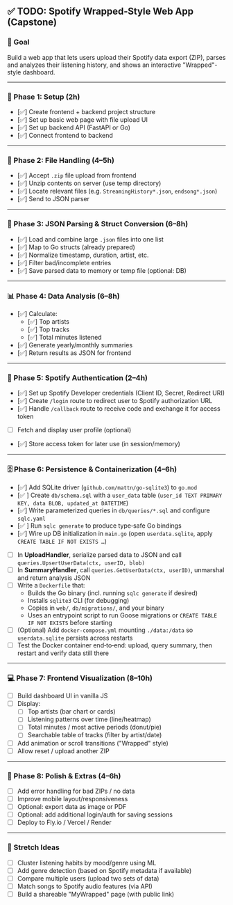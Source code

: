 ## ✅ TODO: Spotify Wrapped‑Style Web App (Capstone)

### 🎯 Goal  
Build a web app that lets users upload their Spotify data export (ZIP), parses and analyzes their listening history, and shows an interactive "Wrapped"-style dashboard.

---

### 🧱 Phase 1: Setup (2h)  
- [✅] Create frontend + backend project structure  
- [✅] Set up basic web page with file upload UI  
- [✅] Set up backend API (FastAPI or Go)  
- [✅] Connect frontend to backend  

---

### 📂 Phase 2: File Handling (4–5h)  
- [✅] Accept `.zip` file upload from frontend  
- [✅] Unzip contents on server (use temp directory)  
- [✅] Locate relevant files (e.g. `StreamingHistory*.json`, `endsong*.json`)  
- [✅] Send to JSON parser  

---

### 📄 Phase 3: JSON Parsing & Struct Conversion (6–8h)  
- [✅] Load and combine large `.json` files into one list  
- [✅] Map to Go structs (already prepared)  
- [✅] Normalize timestamp, duration, artist, etc.  
- [✅] Filter bad/incomplete entries  
- [✅] Save parsed data to memory or temp file (optional: DB)  

---

### 📊 Phase 4: Data Analysis (6–8h)  
- [✅] Calculate:  
  - [✅] Top artists  
  - [✅] Top tracks  
  - [✅] Total minutes listened  
- [✅] Generate yearly/monthly summaries  
- [✅] Return results as JSON for frontend  

---

### 🔐 Phase 5: Spotify Authentication (2–4h)  
- [✅] Set up Spotify Developer credentials (Client ID, Secret, Redirect URI)  
- [✅] Create `/login` route to redirect user to Spotify authorization URL  
- [✅] Handle `/callback` route to receive code and exchange it for access token  
- [ ] Fetch and display user profile (optional)  
- [✅] Store access token for later use (in session/memory)  

---

### 🗄️ Phase 6: Persistence & Containerization (4–6h)  
- [✅] Add SQLite driver (`github.com/mattn/go-sqlite3`) to `go.mod`  
- [✅ ] Create `db/schema.sql` with a `user_data` table (`user_id TEXT PRIMARY KEY, data BLOB, updated_at DATETIME`)  
- [✅] Write parameterized queries in `db/queries/*.sql` and configure `sqlc.yaml`  
- [✅ ] Run `sqlc generate` to produce type‑safe Go bindings  
- [✅] Wire up DB initialization in `main.go` (open `userdata.sqlite`, apply `CREATE TABLE IF NOT EXISTS …`)  
- [ ] In **UploadHandler**, serialize parsed data to JSON and call `queries.UpsertUserData(ctx, userID, blob)`  
- [ ] In **SummaryHandler**, call `queries.GetUserData(ctx, userID)`, unmarshal and return analysis JSON  
- [ ] Write a `Dockerfile` that:  
  - Builds the Go binary (incl. running `sqlc generate` if desired)  
  - Installs `sqlite3` CLI (for debugging)  
  - Copies in `web/`, `db/migrations/`, and your binary  
  - Uses an entrypoint script to run Goose migrations or `CREATE TABLE IF NOT EXISTS` before starting  
- [ ] (Optional) Add `docker-compose.yml` mounting `./data:/data` so `userdata.sqlite` persists across restarts  
- [ ] Test the Docker container end‑to‑end: upload, query summary, then restart and verify data still there  

---

### 💻 Phase 7: Frontend Visualization (8–10h)  
- [ ] Build dashboard UI in vanilla JS  
- [ ] Display:  
  - [ ] Top artists (bar chart or cards)  
  - [ ] Listening patterns over time (line/heatmap)  
  - [ ] Total minutes / most active periods (donut/pie)  
  - [ ] Searchable table of tracks (filter by artist/date)  
- [ ] Add animation or scroll transitions ("Wrapped" style)  
- [ ] Allow reset / upload another ZIP  

---

### 🧪 Phase 8: Polish & Extras (4–6h)  
- [ ] Add error handling for bad ZIPs / no data  
- [ ] Improve mobile layout/responsiveness  
- [ ] Optional: export data as image or PDF  
- [ ] Optional: add additional login/auth for saving sessions  
- [ ] Deploy to Fly.io / Vercel / Render  

---

### 🧠 Stretch Ideas  
- [ ] Cluster listening habits by mood/genre using ML  
- [ ] Add genre detection (based on Spotify metadata if available)  
- [ ] Compare multiple users (upload two sets of data)  
- [ ] Match songs to Spotify audio features (via API)  
- [ ] Build a shareable "MyWrapped" page (with public link)  
